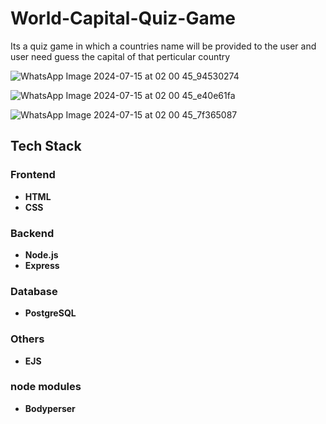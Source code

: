 # World-Capital-Quiz-Game

Its a quiz game in which a countries name will be provided to the user and user need guess the capital of that perticular country 



![WhatsApp Image 2024-07-15 at 02 00 45_94530274](https://github.com/user-attachments/assets/d95cebdc-62e4-4974-b2be-8c9d3995b158)



![WhatsApp Image 2024-07-15 at 02 00 45_e40e61fa](https://github.com/user-attachments/assets/08e3e9fe-8cde-436f-8ad8-1bf42d4569f7)



![WhatsApp Image 2024-07-15 at 02 00 45_7f365087](https://github.com/user-attachments/assets/242bdae0-993c-4183-9f57-317e1fa76e31)


## Tech Stack

### Frontend
- **HTML** 
- **CSS**


### Backend
- **Node.js**
- **Express** 

### Database
- **PostgreSQL**

### Others
- **EJS**

### node modules
- **Bodyperser**

